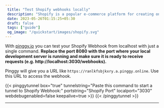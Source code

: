 ```yaml
---
 title: "Test Shopify webhooks locally"
 description: "Shopify is a popular e-commerce platform for creating online stores and selling products." 
 date: 2023-05-26T01:15:25+05:30 
 draft: false 
 tags: ["guide"]
 og_image: "/quickstart/images/shopify.svg"
---
```


With [pinggy.io](https://pinggy.io) you can test your Shopify Webhook from localhost with just a single command. **Replace the port 8080 with the port where your local development server is running and make sure it is ready to receive requests (e.g. http://localhost:3030/webhooks).**

Pinggy will give you a URL like `https://ranlkfsbjkxry.a.pinggy.online`. Use this URL to access the webhook.

{{< pinggytunnel box="true" tunnelstring="Paste this command to start a tunnel to Shopify Webhook:" portstring="Shopify Port" localport="3030" webdebugenabled=false keepalive=true >}}
{{< /pinggytunnel >}}

<hr>
